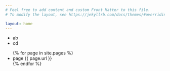 ```yaml
---
# Feel free to add content and custom Front Matter to this file.
# To modify the layout, see https://jekyllrb.com/docs/themes/#overriding-theme-defaults

layout: home
---
```



- ab
- cd




<ul>
    {% for page in site.pages %}
     <li>
        page {{ page.url }}
     </li>
    {% endfor %}
</ul>

